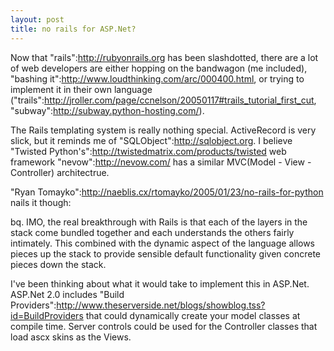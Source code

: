 ```yaml
--- 
layout: post
title: no rails for ASP.Net?
---
```

Now that "rails":http://rubyonrails.org has been slashdotted, there are a lot of web developers are either hopping on the bandwagon (me included),  "bashing it":http://www.loudthinking.com/arc/000400.html, or trying to implement it in their own language ("trails":http://jroller.com/page/ccnelson/20050117#trails_tutorial_first_cut, "subway":http://subway.python-hosting.com/).

The Rails templating system is really nothing special.  ActiveRecord is very slick, but it reminds me of "SQLObject":http://sqlobject.org.  I believe "Twisted Python's":http://twistedmatrix.com/products/twisted web framework "nevow":http://nevow.com/ has a similar MVC(Model - View - Controller) architectrue.

"Ryan Tomayko":http://naeblis.cx/rtomayko/2005/01/23/no-rails-for-python nails it though:

bq. IMO, the real breakthrough with Rails is that each of the layers in the stack come bundled together and each understands the others fairly intimately. This combined with the dynamic aspect of the language allows pieces up the stack to provide sensible default functionality given concrete pieces down the stack.

I've been thinking about what it would take to implement this in ASP.Net.  ASP.Net 2.0 includes "Build Providers":http://www.theserverside.net/blogs/showblog.tss?id=BuildProviders that could dynamically create your model classes at compile time.  Server controls could be used for the Controller classes that load ascx skins as the Views.  
